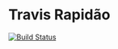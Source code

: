 # Travis Rapidão

[![Build Status](https://travis-ci.org/pledo/travis_primeira_vez.svg?branch=master)](https://travis-ci.org/pledo/travis_primeira_vez)
